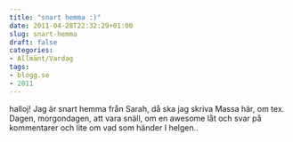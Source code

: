 ```yaml
---
title: "snart hemma :)"
date: 2011-04-28T22:32:29+01:00
slug: snart-hemma
draft: false
categories:
- Allmänt/Vardag
tags:
- blogg.se
- 2011
---
```

halloj! Jag är snart hemma från Sarah, då ska jag skriva Massa här, om tex. Dagen, morgondagen, att vara snäll, om en awesome låt och svar på kommentarer och lite om vad som händer I helgen..